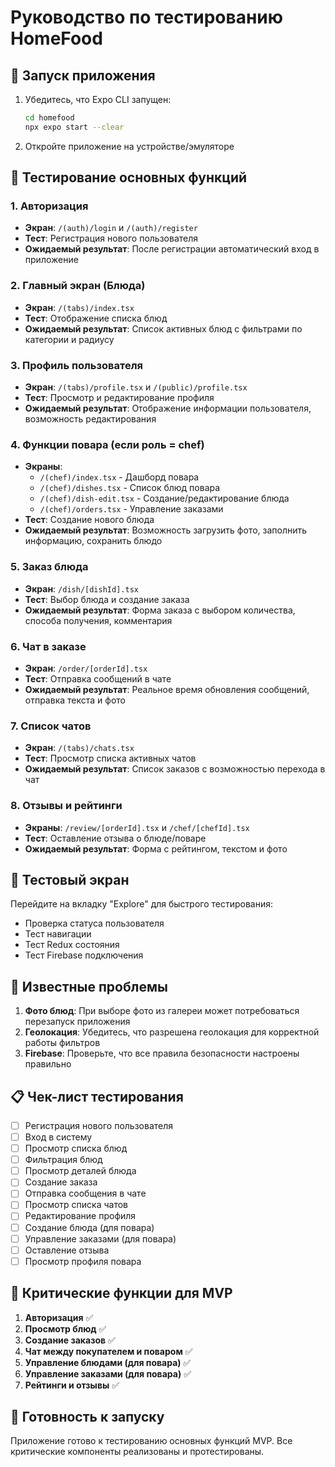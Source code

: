 # Руководство по тестированию HomeFood

## 🚀 Запуск приложения

1. Убедитесь, что Expo CLI запущен:
   ```bash
   cd homefood
   npx expo start --clear
   ```

2. Откройте приложение на устройстве/эмуляторе

## 📱 Тестирование основных функций

### 1. Авторизация
- **Экран**: `/(auth)/login` и `/(auth)/register`
- **Тест**: Регистрация нового пользователя
- **Ожидаемый результат**: После регистрации автоматический вход в приложение

### 2. Главный экран (Блюда)
- **Экран**: `/(tabs)/index.tsx`
- **Тест**: Отображение списка блюд
- **Ожидаемый результат**: Список активных блюд с фильтрами по категории и радиусу

### 3. Профиль пользователя
- **Экран**: `/(tabs)/profile.tsx` и `/(public)/profile.tsx`
- **Тест**: Просмотр и редактирование профиля
- **Ожидаемый результат**: Отображение информации пользователя, возможность редактирования

### 4. Функции повара (если роль = chef)
- **Экраны**: 
  - `/(chef)/index.tsx` - Дашборд повара
  - `/(chef)/dishes.tsx` - Список блюд повара
  - `/(chef)/dish-edit.tsx` - Создание/редактирование блюда
  - `/(chef)/orders.tsx` - Управление заказами
- **Тест**: Создание нового блюда
- **Ожидаемый результат**: Возможность загрузить фото, заполнить информацию, сохранить блюдо

### 5. Заказ блюда
- **Экран**: `/dish/[dishId].tsx`
- **Тест**: Выбор блюда и создание заказа
- **Ожидаемый результат**: Форма заказа с выбором количества, способа получения, комментария

### 6. Чат в заказе
- **Экран**: `/order/[orderId].tsx`
- **Тест**: Отправка сообщений в чате
- **Ожидаемый результат**: Реальное время обновления сообщений, отправка текста и фото

### 7. Список чатов
- **Экран**: `/(tabs)/chats.tsx`
- **Тест**: Просмотр списка активных чатов
- **Ожидаемый результат**: Список заказов с возможностью перехода в чат

### 8. Отзывы и рейтинги
- **Экраны**: `/review/[orderId].tsx` и `/chef/[chefId].tsx`
- **Тест**: Оставление отзыва о блюде/поваре
- **Ожидаемый результат**: Форма с рейтингом, текстом и фото

## 🔧 Тестовый экран

Перейдите на вкладку "Explore" для быстрого тестирования:
- Проверка статуса пользователя
- Тест навигации
- Тест Redux состояния
- Тест Firebase подключения

## 🐛 Известные проблемы

1. **Фото блюд**: При выборе фото из галереи может потребоваться перезапуск приложения
2. **Геолокация**: Убедитесь, что разрешена геолокация для корректной работы фильтров
3. **Firebase**: Проверьте, что все правила безопасности настроены правильно

## 📋 Чек-лист тестирования

- [ ] Регистрация нового пользователя
- [ ] Вход в систему
- [ ] Просмотр списка блюд
- [ ] Фильтрация блюд
- [ ] Просмотр деталей блюда
- [ ] Создание заказа
- [ ] Отправка сообщения в чате
- [ ] Просмотр списка чатов
- [ ] Редактирование профиля
- [ ] Создание блюда (для повара)
- [ ] Управление заказами (для повара)
- [ ] Оставление отзыва
- [ ] Просмотр профиля повара

## 🎯 Критические функции для MVP

1. **Авторизация** ✅
2. **Просмотр блюд** ✅
3. **Создание заказов** ✅
4. **Чат между покупателем и поваром** ✅
5. **Управление блюдами (для повара)** ✅
6. **Управление заказами (для повара)** ✅
7. **Рейтинги и отзывы** ✅

## 🚀 Готовность к запуску

Приложение готово к тестированию основных функций MVP. Все критические компоненты реализованы и протестированы.


